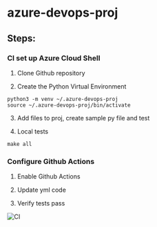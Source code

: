 # azure-devops-proj

## Steps:

### CI set up Azure Cloud Shell

1. Clone Github repository

2. Create the Python Virtual Environment

```
python3 -m venv ~/.azure-devops-proj
source ~/.azure-devops-proj/bin/activate
```

3. Add files to proj, create sample py file and test

4. Local tests

```
make all
```

### Configure Github Actions

1. Enable Github Actions

2. Update yml code

3. Verify tests pass

![CI](https://github.com/atomkowicz/azure-devops/workflows/CI/badge.svg)
